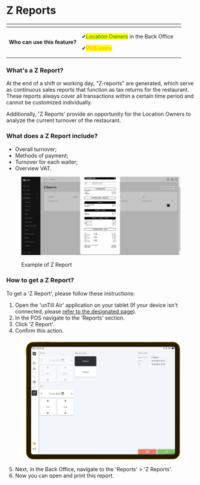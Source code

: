 # Z Reports

<table data-card-size="large" data-view="cards" data-full-width="false"><thead><tr><th></th><th></th><th></th></tr></thead><tbody><tr><td><strong>Who can use this feature?</strong></td><td><p><span data-gb-custom-inline data-tag="emoji" data-code="2714">✔</span><mark style="color:green;">Location Owners</mark> in the Back Office</p><p><span data-gb-custom-inline data-tag="emoji" data-code="2714">✔</span><mark style="color:orange;">POS users</mark></p></td><td></td></tr></tbody></table>

### What's a Z Report?

At the end of a shift or working day, "Z-reports" are generated, which serve as continuous sales reports that function as tax returns for the restaurant. These reports always cover all transactions within a certain time period and cannot be customized individually.

Additionally, 'Z Reports' provide an opportunity for the Location Owners to analyze the current turnover of the restaurant.

### What does a Z Report include?&#x20;

* Overall turnover;
* Methods of payment;
* Turnover for each waiter;
* Overview VAT.

<figure><img src="../.gitbook/assets/zreports.jpg" alt=""><figcaption><p>Example of Z Report</p></figcaption></figure>

### How to get a Z Report?

To get a 'Z Report', please follow these instructions:

1. Open the 'unTill Air' application on your tablet (If your device isn't connected, please [refer to ](../general/equipment/add-a-device.md)[the designated page](../general/equipment/add-a-device.md)).
2. In the POS navigate to the 'Reports' section.
3. Click 'Z Report'.
4. Confirm this action.

<figure><img src="../.gitbook/assets/z-reports.png" alt=""><figcaption></figcaption></figure>

5. Next, in the Back Office, navigate to the 'Reports' > 'Z Reports'.
6. Now you can open and print this report.
